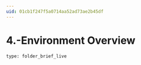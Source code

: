 ```yaml
---
uid: 01cb1f247f5a0714aa52ad73ae2b45df
---
```


# 4.-Environment Overview
 
```ccard
type: folder_brief_live
```
 

